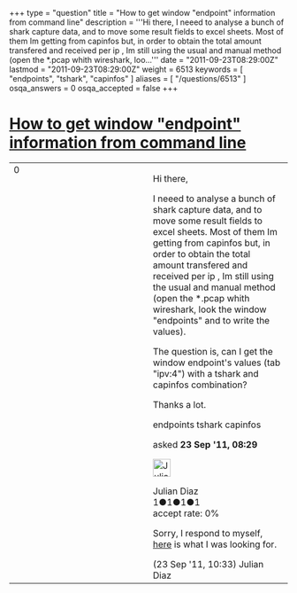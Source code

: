 +++
type = "question"
title = "How to get window  &quot;endpoint&quot; information from command line"
description = '''Hi there, I neeed to analyse a bunch of shark capture data, and to move some result fields to excel sheets. Most of them Im getting from capinfos but, in order to obtain the total amount transfered and received per ip , Im still using the usual and manual method (open the *.pcap whith wireshark, loo...'''
date = "2011-09-23T08:29:00Z"
lastmod = "2011-09-23T08:29:00Z"
weight = 6513
keywords = [ "endpoints", "tshark", "capinfos" ]
aliases = [ "/questions/6513" ]
osqa_answers = 0
osqa_accepted = false
+++

<div class="headNormal">

# [How to get window "endpoint" information from command line](/questions/6513/how-to-get-window-endpoint-information-from-command-line)

</div>

<div id="main-body">

<div id="askform">

<table id="question-table" style="width:100%;"><colgroup><col style="width: 50%" /><col style="width: 50%" /></colgroup><tbody><tr class="odd"><td style="width: 30px; vertical-align: top"><div class="vote-buttons"><div id="post-6513-score" class="post-score" title="current number of votes">0</div><div id="favorite-count" class="favorite-count"></div></div></td><td><div id="item-right"><div class="question-body"><p>Hi there,</p><p>I neeed to analyse a bunch of shark capture data, and to move some result fields to excel sheets. Most of them Im getting from capinfos but, in order to obtain the total amount transfered and received per ip , Im still using the usual and manual method (open the *.pcap whith wireshark, look the window "endpoints" and to write the values).</p><p>The question is, can I get the window endpoint's values (tab "ipv:4") with a tshark and capinfos combination?</p><p>Thanks a lot.</p></div><div id="question-tags" class="tags-container tags">endpoints tshark capinfos</div><div id="question-controls" class="post-controls"></div><div class="post-update-info-container"><div class="post-update-info post-update-info-user"><p>asked <strong>23 Sep '11, 08:29</strong></p><img src="https://secure.gravatar.com/avatar/f5a60c14bfbe79406dc402d1cd539469?s=32&amp;d=identicon&amp;r=g" class="gravatar" width="32" height="32" alt="Julian%20Diaz&#39;s gravatar image" /><p>Julian Diaz<br />
<span class="score" title="1 reputation points">1</span><span title="1 badges"><span class="badge1">●</span><span class="badgecount">1</span></span><span title="1 badges"><span class="silver">●</span><span class="badgecount">1</span></span><span title="1 badges"><span class="bronze">●</span><span class="badgecount">1</span></span><br />
<span class="accept_rate" title="Rate of the user&#39;s accepted answers">accept rate:</span> <span title="Julian Diaz has no accepted answers">0%</span></p></div></div><div id="comments-container-6513" class="comments-container"><span id="6519"></span><div id="comment-6519" class="comment"><div id="post-6519-score" class="comment-score"></div><div class="comment-text"><p>Sorry, I respond to myself, <a href="http://ask.wireshark.org/questions/4086/capinfos-data-size-of-received-and-sent-packages">here</a> is what I was looking for.</p></div><div id="comment-6519-info" class="comment-info"><span class="comment-age">(23 Sep '11, 10:33)</span> Julian Diaz</div></div></div><div id="comment-tools-6513" class="comment-tools"></div><div class="clear"></div><div id="comment-6513-form-container" class="comment-form-container"></div><div class="clear"></div></div></td></tr></tbody></table>

</div>

</div>

